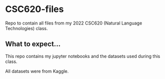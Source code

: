 # CSC620-files
Repo to contain all files from my 2022 CSC620 (Natural Language Technologies) class.

## What to expect...
This repo contains my jupyter notebooks and the datasets used during this class.

All datasets were from Kaggle.
